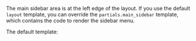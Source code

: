 The main sidebar area is at the left edge of the layout. If you use the default `layout` template, you can override the `partials.main_sidebar` template, which contains the code to render the sidebar menu.

The default template:

<script src="https://gist.github.com/letrunghieu/5cf7f01b7570f6e45adf.js?file=main_sidebar.blade.php"></script>